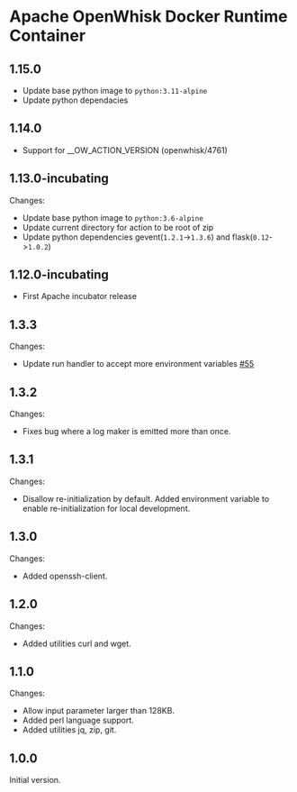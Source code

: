<!--
#
# Licensed to the Apache Software Foundation (ASF) under one or more
# contributor license agreements.  See the NOTICE file distributed with
# this work for additional information regarding copyright ownership.
# The ASF licenses this file to You under the Apache License, Version 2.0
# (the "License"); you may not use this file except in compliance with
# the License.  You may obtain a copy of the License at
#
#     http://www.apache.org/licenses/LICENSE-2.0
#
# Unless required by applicable law or agreed to in writing, software
# distributed under the License is distributed on an "AS IS" BASIS,
# WITHOUT WARRANTIES OR CONDITIONS OF ANY KIND, either express or implied.
# See the License for the specific language governing permissions and
# limitations under the License.
#
-->

# Apache OpenWhisk Docker Runtime Container

## 1.15.0
  - Update base python image to `python:3.11-alpine`
  - Update python dependacies

## 1.14.0
  - Support for __OW_ACTION_VERSION (openwhisk/4761)

## 1.13.0-incubating
Changes:
  - Update base python image to `python:3.6-alpine`
  - Update current directory for action to be root of zip
  - Update python dependencies gevent(`1.2.1`->`1.3.6`) and flask(`0.12`->`1.0.2`)

## 1.12.0-incubating
  - First Apache incubator release

## 1.3.3
Changes:
  - Update run handler to accept more environment variables [#55](https://github.com/apache/openwhisk-runtime-docker/pull/55)

## 1.3.2
Changes:
  - Fixes bug where a log maker is emitted more than once.

## 1.3.1
Changes:
  - Disallow re-initialization by default. Added environment variable to enable re-initialization for local development.

## 1.3.0
Changes:
  - Added openssh-client.

## 1.2.0
Changes:
  - Added utilities curl and wget.

## 1.1.0
Changes:
  - Allow input parameter larger than 128KB.
  - Added perl language support.
  - Added utilities jq, zip, git.

## 1.0.0
Initial version.

